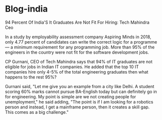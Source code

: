 # Blog-india
94 Percent Of India'S It Graduates Are Not Fit For Hiring: Tech Mahindra Ceo


In a study by employability assessment company Aspiring Minds in 2018, only 4.77 percent of candidates can write the correct logic for a programme — a minimum requirement for any programming job. More than 95% of the engineers in the country were not fit for the software development jobs.



CP Gurnani, CEO of Tech Mahindra says that 94% of IT graduates are not eligible for jobs in Indian IT companies. He added that the top 10 IT companies hire only 4-5% of the total engineering graduates then what happens to the rest 95%?



Gurnani said, "Let me give you an example from a city like Delhi. A student scoring 60% marks cannot pursue BA-English today but can definitely go in for engineering. My point is simple are we not creating people for unemployment," he said adding, "The point is if I am looking for a robotics person and instead, I get a mainframe person, then it creates a skill gap. This comes as a big challenge."

